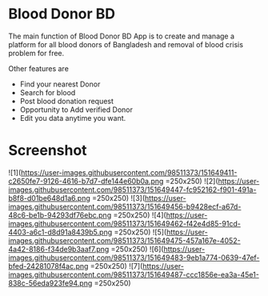 # Blood Donor BD
The main function of Blood Donor BD App is to create and manage a platform for all blood donors of Bangladesh and removal of blood crisis problem for free.

Other features are
- Find your nearest Donor
- Search for blood
- Post blood donation request
- Opportunity to Add verified Donor
- Edit you data anytime you want.


# Screenshot
![1](https://user-images.githubusercontent.com/98511373/151649411-c2650fe7-9126-4616-b7d7-dfe144e60b0a.png =250x250)
![2](https://user-images.githubusercontent.com/98511373/151649447-fc952162-f901-491a-b8f8-d01be648d1a6.png =250x250)
![3](https://user-images.githubusercontent.com/98511373/151649456-b9428ecf-a67d-48c6-be1b-94293df76ebc.png =250x250)
![4](https://user-images.githubusercontent.com/98511373/151649462-f42e4d85-91cd-4403-a6c1-d8d91a8439b5.png =250x250)
![5](https://user-images.githubusercontent.com/98511373/151649475-457a167e-4052-4a42-8186-f34de9b3aaf7.png =250x250)
![6](https://user-images.githubusercontent.com/98511373/151649483-9eb1a774-0639-47ef-bfed-24281078f4ac.png =250x250)
![7](https://user-images.githubusercontent.com/98511373/151649487-ccc1856e-ea3a-45e1-838c-56eda923fe94.png =250x250)
